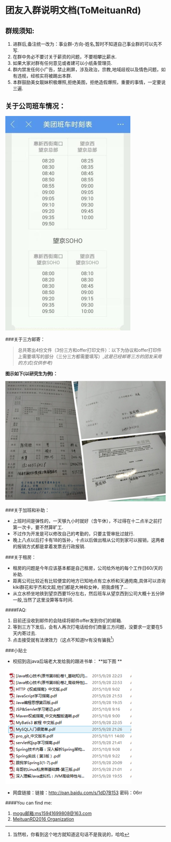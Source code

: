 # **团友入群说明文档(ToMeituanRd)**

## 群规须知:

1. 进群后,备注统一改为：事业群-方向-姓名,暂时不知道自己事业群的可以先不写.
2. 在群中务必不要讨关于薪资的问题，不要相攀比薪水.
3. 如果大家对群有任何意见或者建可以小纸条管理员.
4. 群内禁发任何小广告，禁止刷屏，涉及政治，宗教,地域歧视以及情色问题，如有违规，经核实将被踢出本群.
5. 本群鼓励美女靓妹积极爆照,拒绝美图，拒绝造假爆照，重要的事情，一定要说三遍.

## 关于公司班车情况：

![](./pic/banche.jpg)

###关于三方邮寄：

> 总共寄出4份文件（3份三方和offer打印文件）：以下为协议和offer打印件上需要填写的部分（三分三方都需要填写）,*这是已经邮寄三方的团友采用的方式(仅供参考)*

**图示如下(以研究生为例)：**

![](./pic/sanfang.jpg)


###关于加班和补助：

- 上班时间是弹性的，一天够九小时就好（含午休），不过得在十二点半之前打第一次卡，要不然算旷工.
- 不过作为开发是可以修改自己的考勤的，只要主管审批过就行.
- 晚上八点以后打卡有18的饭补，十点以后做出租从公司到家可以报销，这两者的报销方式都是拿着发票去行政报销.

###关于租房：

* 租房的问题是今年应该基本都是自己租房，公司给外地的每个工作日60/天的补助.
* 距离公司比较近有比较便宜的地方已知地点有立水桥和天通苑南,具体可以咨询kiki群花和宇杰和文超,他们都是大神和女神，把我虐残了...
* 从立水桥坐地铁到望京西要15分左右，然后班车从望京西到公司大概十五分钟一般,当然了这里没算等车时间.

####FAQ:

1. 目前还没收到邮件的会陆续将邮件offer发到你们的邮箱.
2. 等到三方下发后，会有人再次打电话给你们商量三方问题，没要求一定要在5天内寄过去.
3. 点击接受就有法律效力（这点不知道hr有没有骗我[^1]）

###小贴士
* 校招到店java后端老大发给我的跟进书单：
**如下图 **

![](./pic/javaBookList.jpg)

* 网盘链接：链接：http://pan.baidu.com/s/1dD7B153 密码：06rr

[^1]:  当然啦，你看到这个地方就知道这句话不是我说的，哈哈

####You can find me:

1. [mogu邮箱:ms15941699808@163.com](163邮箱)
2. [MeituanRD2016 Organization](https://github.com/MeituanRD2016/ToMeituanRd)
